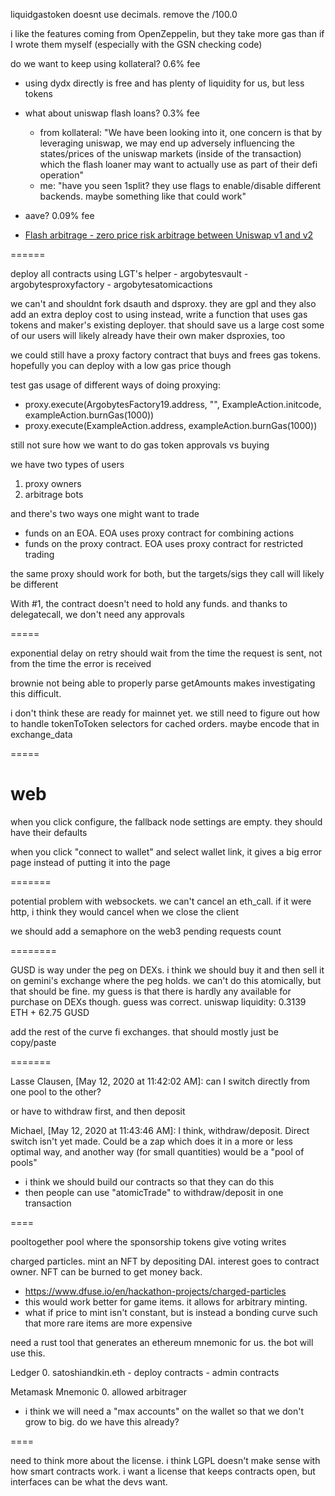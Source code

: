 liquidgastoken doesnt use decimals. remove the /100.0

i like the features coming from OpenZeppelin, but they take more gas than if I wrote them myself (especially with the GSN checking code)

do we want to keep using kollateral? 0.6% fee
- using dydx directly is free and has plenty of liquidity for us, but less tokens
- what about uniswap flash loans? 0.3% fee 
  - from kollateral: "We have been looking into it, one concern is that by leveraging uniswap, we may end up adversely influencing the states/prices of the uniswap markets (inside of the transaction) which the flash loaner may want to actually use as part of their defi operation"
  - me: "have you seen 1split? they use flags to enable/disable different backends. maybe something like that could work"
- aave? 0.09% fee

- [Flash arbitrage - zero price risk arbitrage between Uniswap v1 and v2](https://github.com/Uniswap/uniswap-v2-periphery/pull/17/files)

======

deploy all contracts using LGT's helper
    - argobytesvault
    - argobytesproxyfactory
    - argobytesatomicactions

we can't and shouldnt fork dsauth and dsproxy. they are gpl and they also add an extra deploy cost to using
instead, write a function that uses gas tokens and maker's existing deployer. that should save us a large cost
some of our users will likely already have their own maker dsproxies, too

we could still have a proxy factory contract that buys and frees gas tokens. hopefully you can deploy with a low gas price though


test gas usage of different ways of doing proxying:
- proxy.execute(ArgobytesFactory19.address, "", ExampleAction.initcode, exampleAction.burnGas(1000))
- proxy.execute(ExampleAction.address, exampleAction.burnGas(1000))

still not sure how we want to do gas token approvals vs buying 

we have two types of users

1. proxy owners
2. arbitrage bots

and there's two ways one might want to trade

- funds on an EOA. EOA uses proxy contract for combining actions
- funds on the proxy contract. EOA uses proxy contract for restricted trading

the same proxy should work for both, but the targets/sigs they call will likely be different

With #1, the contract doesn't need to hold any funds. and thanks to delegatecall, we don't need any approvals


=====

exponential delay on retry should wait from the time the request is sent, not from the time the error is received

brownie not being able to properly parse getAmounts makes investigating this difficult.

i don't think these are ready for mainnet yet. we still need to figure out how to handle tokenToToken selectors for cached orders. maybe encode that in exchange_data


=====

# web

when you click configure, the fallback node settings are empty. they should have their defaults

when you click "connect to wallet" and select wallet link, it gives a big error page instead of putting it into the page

=======

potential problem with websockets. we can't cancel an eth_call. if it were http, i think they would cancel when we close the client

we should add a semaphore on the web3 pending requests count

========

GUSD is way under the peg on DEXs. i think we should buy it and then sell it on gemini's exchange where the peg holds.
we can't do this atomically, but that should be fine.
my guess is that there is hardly any available for purchase on DEXs though.
guess was correct. uniswap liquidity: 0.3139 ETH + 62.75 GUSD


add the rest of the curve fi exchanges. that should mostly just be copy/paste


=======

Lasse Clausen, [May 12, 2020 at 11:42:02 AM]:
can I switch directly from one pool to the other?

or have to withdraw first, and then deposit

Michael, [May 12, 2020 at 11:43:46 AM]:
I think, withdraw/deposit. Direct switch isn't yet made.
Could be a zap which does it in a more or less optimal way, and another way (for small quantities) would be a "pool of pools"

- i think we should build our contracts so that they can do this
- then people can use "atomicTrade" to withdraw/deposit in one transaction

====

pooltogether pool where the sponsorship tokens give voting writes

charged particles. mint an NFT by depositing DAI. interest goes to contract owner. NFT can be burned to get money back.
- https://www.dfuse.io/en/hackathon-projects/charged-particles
- this would work better for game items. it allows for arbitrary minting. 
- what if price to mint isn't constant, but is instead a bonding curve such that more rare items are more expensive

need a rust tool that generates an ethereum mnemonic for us. the bot will use this. 

Ledger
0. satoshiandkin.eth
    - deploy contracts
    - admin contracts

Metamask Mnemonic
0. allowed arbitrager

- i think we will need a "max accounts" on the wallet so that we don't grow to big. do we have this already?

====

need to think more about the license. i think LGPL doesn't make sense with how smart contracts work. i want a license that keeps contracts open, but interfaces can be what the devs want.